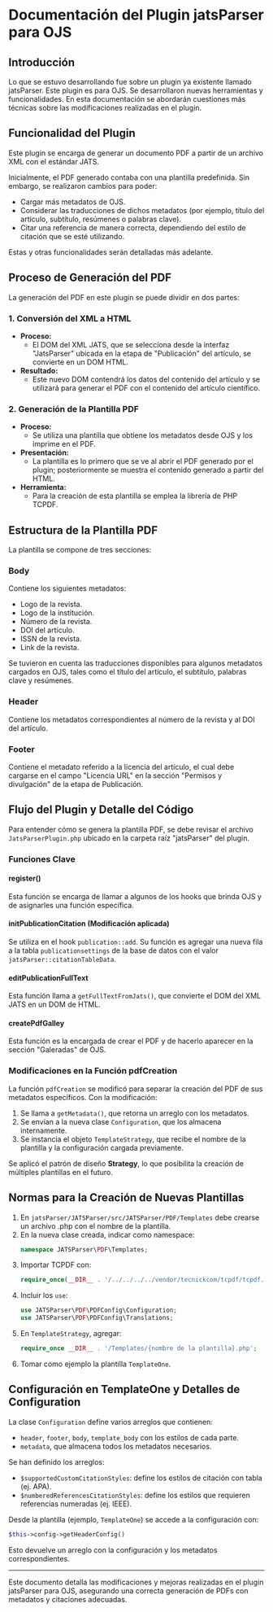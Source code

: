# Documentación del Plugin jatsParser para OJS

## Introducción

Lo que se estuvo desarrollando fue sobre un plugin ya existente llamado jatsParser. Este plugin es para OJS. Se desarrollaron nuevas herramientas y funcionalidades. En esta documentación se abordarán cuestiones más técnicas sobre las modificaciones realizadas en el plugin.

## Funcionalidad del Plugin

Este plugin se encarga de generar un documento PDF a partir de un archivo XML con el estándar JATS.

Inicialmente, el PDF generado contaba con una plantilla predefinida. Sin embargo, se realizaron cambios para poder:

- Cargar más metadatos de OJS.
- Considerar las traducciones de dichos metadatos (por ejemplo, título del artículo, subtítulo, resúmenes o palabras clave).
- Citar una referencia de manera correcta, dependiendo del estilo de citación que se esté utilizando.

Estas y otras funcionalidades serán detalladas más adelante.

## Proceso de Generación del PDF

La generación del PDF en este plugin se puede dividir en dos partes:

### 1. Conversión del XML a HTML

- **Proceso:**
  - El DOM del XML JATS, que se selecciona desde la interfaz "JatsParser" ubicada en la etapa de "Publicación" del artículo, se convierte en un DOM HTML.
- **Resultado:**
  - Este nuevo DOM contendrá los datos del contenido del artículo y se utilizará para generar el PDF con el contenido del artículo científico.

### 2. Generación de la Plantilla PDF

- **Proceso:**
  - Se utiliza una plantilla que obtiene los metadatos desde OJS y los imprime en el PDF.
- **Presentación:**
  - La plantilla es lo primero que se ve al abrir el PDF generado por el plugin; posteriormente se muestra el contenido generado a partir del HTML.
- **Herramienta:**
  - Para la creación de esta plantilla se emplea la librería de PHP TCPDF.

## Estructura de la Plantilla PDF

La plantilla se compone de tres secciones:

### Body

Contiene los siguientes metadatos:

- Logo de la revista.
- Logo de la institución.
- Número de la revista.
- DOI del artículo.
- ISSN de la revista.
- Link de la revista.

Se tuvieron en cuenta las traducciones disponibles para algunos metadatos cargados en OJS, tales como el título del artículo, el subtítulo, palabras clave y resúmenes.

### Header

Contiene los metadatos correspondientes al número de la revista y al DOI del artículo.

### Footer

Contiene el metadato referido a la licencia del artículo, el cual debe cargarse en el campo "Licencia URL" en la sección "Permisos y divulgación" de la etapa de Publicación.

## Flujo del Plugin y Detalle del Código

Para entender cómo se genera la plantilla PDF, se debe revisar el archivo `JatsParserPlugin.php` ubicado en la carpeta raíz "jatsParser" del plugin.

### Funciones Clave

#### register()

Esta función se encarga de llamar a algunos de los hooks que brinda OJS y de asignarles una función específica.

#### initPublicationCitation (Modificación aplicada)

Se utiliza en el hook `publication::add`. Su función es agregar una nueva fila a la tabla `publicationsettings` de la base de datos con el valor `jatsParser::citationTableData`.

#### editPublicationFullText

Esta función llama a `getFullTextFromJats()`, que convierte el DOM del XML JATS en un DOM de HTML.

#### createPdfGalley

Esta función es la encargada de crear el PDF y de hacerlo aparecer en la sección "Galeradas" de OJS.

### Modificaciones en la Función pdfCreation

La función `pdfCreation` se modificó para separar la creación del PDF de sus metadatos específicos. Con la modificación:

1. Se llama a `getMetadata()`, que retorna un arreglo con los metadatos.
2. Se envían a la nueva clase `Configuration`, que los almacena internamente.
3. Se instancia el objeto `TemplateStrategy`, que recibe el nombre de la plantilla y la configuración cargada previamente.

Se aplicó el patrón de diseño **Strategy**, lo que posibilita la creación de múltiples plantillas en el futuro.

## Normas para la Creación de Nuevas Plantillas

1. En `jatsParser/JATSParser/src/JATSParser/PDF/Templates` debe crearse un archivo .php con el nombre de la plantilla.
2. En la nueva clase creada, indicar como namespace:
   ```php
   namespace JATSParser\PDF\Templates;
   ```
3. Importar TCPDF con:
   ```php
   require_once(__DIR__ . '/../../../../vendor/tecnickcom/tcpdf/tcpdf.php');
   ```
4. Incluir los `use`:
   ```php
   use JATSParser\PDF\PDFConfig\Configuration;
   use JATSParser\PDF\PDFConfig\Translations;
   ```
5. En `TemplateStrategy`, agregar:
   ```php
   require_once __DIR__ . '/Templates/{nombre de la plantilla}.php';
   ```
6. Tomar como ejemplo la plantilla `TemplateOne`.

## Configuración en TemplateOne y Detalles de Configuration

La clase `Configuration` define varios arreglos que contienen:

- `header`, `footer`, `body`, `template_body` con los estilos de cada parte.
- `metadata`, que almacena todos los metadatos necesarios.

Se han definido los arreglos:

- `$supportedCustomCitationStyles`: define los estilos de citación con tabla (ej. APA).
- `$numberedReferencesCitationStyles`: define los estilos que requieren referencias numeradas (ej. IEEE).

Desde la plantilla (ejemplo, `TemplateOne`) se accede a la configuración con:
```php
$this->config->getHeaderConfig()
```

Esto devuelve un arreglo con la configuración y los metadatos correspondientes.

---

Este documento detalla las modificaciones y mejoras realizadas en el plugin jatsParser para OJS, asegurando una correcta generación de PDFs con metadatos y citaciones adecuadas.

